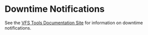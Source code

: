 # Downtime Notifications
See the [VFS Tools Documentation Site](https://department-of-veterans-affairs.github.io/veteran-facing-services-tools/platform/tools/downtime-notifications) for information on downtime notifications.
